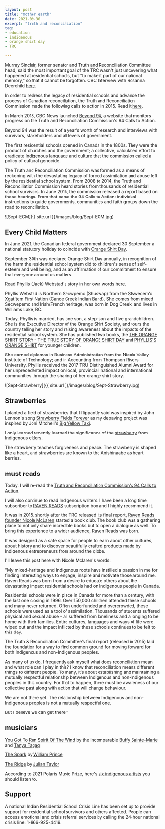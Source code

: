 ```yaml
---
layout: post
title: "mother earth"
date: 2021-09-30
excerpt: "truth and reconciliation"
tag:
- education
- indigenous
- orange shirt day
- TRC

---
```


Murray Sinclair, former senator and Truth and Reconciliation Committee head, said the most important goal of the TRC wasn't just uncovering what happened at residential schools, but "to make it part of our national memory," so that it cannot be forgotten. CBC Interview with Rosanna Deerchild [here](https://www.cbc.ca/radio/unreserved/national-day-for-truth-and-reconciliation-is-1-step-on-a-long-journey-says-murray-sinclair-1.6184561).

In order to redress the legacy of residential schools and advance the process of Canadian reconciliation, the Truth and Reconciliation Commission made the following calls to action in 2015. Read it [here](https://www2.gov.bc.ca/assets/gov/british-columbians-our-governments/indigenous-people/aboriginal-peoples-documents/calls_to_action_english2.pdf).

In March 2018, CBC News launched [Beyond 94](https://newsinteractives.cbc.ca/longform-single/beyond-94?&cta=1), a website that monitors progress on the Truth and Reconciliation Commission's 94 Calls to Action. 

Beyond 94 was the result of a year’s worth of research and interviews with survivors, stakeholders and all levels of government.

The first residential schools opened in Canada in the 1800s. They were the product of churches and the government; a collective, calculated effort to eradicate Indigenous language and culture that the commission called a policy of cultural genocide. 

The Truth and Reconciliation Commission was formed as a means of reckoning with the devastating legacy of forced assimilation and abuse left by the residential school system. From 2008 to 2014, the Truth and Reconciliation Commission heard stories from thousands of residential school survivors. In June 2015, the commission released a report based on those hearings. From that came the 94 Calls to Action: individual instructions to guide governments, communities and faith groups down the road to reconciliation. 

![Sept-ECM]({{ site.url }}/images/blog/Sept-ECM.jpg)

## Every Child Matters

In June 2021, the Canadian federal government declared 30 September a national statutory holiday to coincide with [Orange Shirt Day](https://www.orangeshirtday.org/).

September 30th was declared Orange Shirt Day annually, in recognition of the harm the residential school system did to children's sense of self-esteem and well being, and as an affirmation of our commitment to ensure that everyone around us matters.

Read Phyllis (Jack) Webstad's story in her own words [here](https://www.orangeshirtday.org/phyllis-story.html).

Phyllis Webstad is Northern Secwpemc (Shuswap) from the Stswecem’c Xgat’tem First Nation (Canoe Creek Indian Band). She comes from mixed Secwepemc and Irish/French heritage, was born in Dog Creek, and lives in Williams Lake, BC. 

Today, Phyllis is married, has one son, a step-son and five grandchildren.  She is the Executive Director of the Orange Shirt Society, and tours the country telling her story and raising awareness about the impacts of the residential school system.  She has published two books, the [THE ORANGE SHIRT STORY - THE TRUE STORY OF ORANGE SHIRT DAY](https://www.chapters.indigo.ca/en-ca/books/the-orange-shirt-story/9780993869495-item.html) and [PHYLLIS'S ORANGE SHIRT](https://www.chapters.indigo.ca/en-ca/books/phylliss-orange-shirt/9781989122242-item.html?ikwid=Phyllis%27s+Orange+Shirt&ikwsec=Home&ikwidx=0#algoliaQueryId=6f40c18260a49037d875105a91142a95) for younger children.

She earned diplomas in Business Administration from the Nicola Valley Institute of Technology; and in Accounting from Thompson Rivers University. Phyllis received the 2017 TRU Distinguished Alumni Award for her unprecedented impact on local, provincial, national and international communities through the sharing of her orange shirt story.

![Sept-Strawberry]({{ site.url }}/images/blog/Sept-Strawberry.jpg)

## Strawberries

I planted a field of strawberries that I flippantly said was inspired by John Lennon's song [Strawberry Fields Forever](https://youtu.be/HtUH9z_Oey8) as my depaving project was inspired by Joni Mitchell's [Big Yellow Taxi](https://youtu.be/GFB-d-8_bvY).

I only learned recently learned the significance of the [strawberry](https://youtu.be/RSi39qSrVYI) from Indigenous elders. 

The strawberry teaches forgiveness and peace. The strawberry is shaped like a heart, and strawberries are known to the Anishinaabe as heart berries. 

## must reads

Today. I will re-read the [Truth and Reconciliation Commission's 94 Calls to Action](https://www2.gov.bc.ca/assets/gov/british-columbians-our-governments/indigenous-people/aboriginal-peoples-documents/calls_to_action_english2.pdf).

I will also continue to read Indigenous writers. I have been a long time subscriber to [RAVEN READS](https://ravenreads.org/) subscription box and I highly recommend it.

It was in 2015, shortly after the TRC released its final report, [Raven Reads founder Nicole McLaren](https://ravenreads.org/pages/about-us#story) started a book club. The book club was a gathering place to not only share incredible books but to open a dialogue as well. To bring this experience to a wider audience, Raven Reads was born.

It was designed as a safe space for people to learn about other cultures, about history and to discover beautifully crafted products made by Indigenous entrepreneurs from around the globe.

I'll leave this post here with Nicole Mclaren's words:

"My mixed-heritage and Indigenous roots have instilled a passion in me for finding interesting ways to engage, inspire and motivate those around me. Raven Reads was born from a desire to educate others about the devastating impact residential schools had on Indigenous people in Canada.

Residential schools were in place in Canada for more than a century, with the last one closing in 1996. Over 150,000 children attended these schools and many never returned. Often underfunded and overcrowded, these schools were used as a tool of assimilation. Thousands of students suffered physical and sexual abuse - all suffered from loneliness and a longing to be home with their families. Entire cultures, languages and ways of life were wiped out and the impact inflicted by these schools continues to be felt to this day.

The Truth & Reconciliation Committee’s final report (released in 2015) laid the foundation for a way to find common ground for moving forward for both Indigenous and non-Indigenous peoples.

As many of us do, I frequently ask myself what does reconciliation mean and what role can I play in this? I know that reconciliation means different things to different people. To many, it’s about establishing and maintaining a mutually respectful relationship between Indigenous and non-Indigenous peoples in this country. For that to happen, there must be awareness of our collective past along with action that will change behaviour.

We are not there yet. The relationship between Indigenous and non-Indigenous peoples is not a mutually respectful one.

But I believe we can get there."

## musicians

<i class="fa fa-microphone" aria-hidden="true"></i> [You Got To Run  Spirit Of The Wind](https://youtu.be/o5zb0WTSLsY) by the incomparable [Buffy Sainte-Marie](https://buffysainte-marie.com/) and [Tanya Tagaq](https://www.tanyatagaq.com/)

<i class="fa fa-microphone" aria-hidden="true"></i>  [The Spark](https://youtu.be/se2ydGeArdo) by
[William Prince](https://www.williamprincemusic.com/about)

<i class="fa fa-microphone" aria-hidden="true"></i> [The Ridge](https://youtu.be/hwm_7Aibh4M) by [Julian Taylor](https://juliantaylormusic.ca/)

<i class="fa fa-microphone" aria-hidden="true"></i>  According to 2021 Polaris Music Prize, here's [six indigenous artists](https://www.cbc.ca/music/6-indigenous-artists-you-need-to-know-in-2021-1.6067395) you should listen to.  

## Support

A national Indian Residential School Crisis Line has been set up to provide support for residential school survivors and others affected. People can access emotional and crisis referral services by calling the 24-hour national crisis line: 1-866-925-4419.